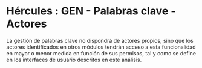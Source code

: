# Hércules : GEN \- Palabras clave \- Actores



La gestión de palabras clave no dispondrá de actores propios, sino que los actores identificados en otros módulos tendrán acceso a esta funcionalidad en mayor o menor medida en función de sus permisos, tal y como se define en los interfaces de usuario descritos en este análisis.

  


  





